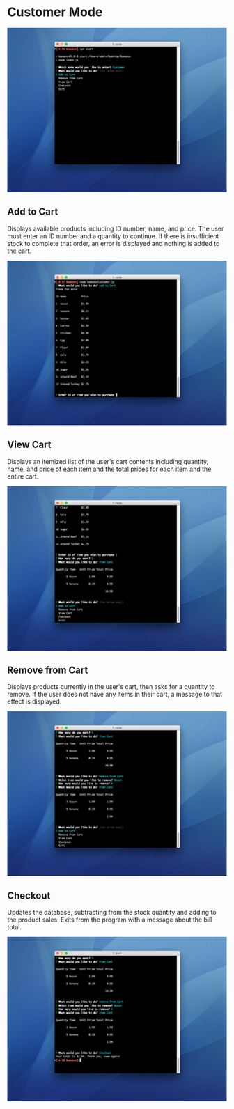 # Customer Mode

![Main Menu](../screenshots/03%20Customer%20Menu.png)

## Add to Cart

Displays available products including ID number, name, and price. The user must
enter an ID number and a quantity to continue. If there is insufficient stock to
complete that order, an error is displayed and nothing is added to the cart.

![Add to Cart](../screenshots/04%20Add%20to%20Cart.png)

## View Cart

Displays an itemized list of the user's cart contents including quantity, name,
and price of each item and the total prices for each item and the entire cart.

![View Cart](../screenshots/05%20View%20Cart.png)

## Remove from Cart

Displays products currently in the user's cart, then asks for a quantity to
remove. If the user does not have any items in their cart, a message to that
effect is displayed.

![Remove from Cart](../screenshots/06%20Remove%20from%20Cart.png)

## Checkout

Updates the database, subtracting from the stock quantity and adding to the
product sales. Exits from the program with a message about the bill total.

![View Cart](../screenshots/07%20Checkout.png)
